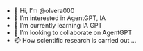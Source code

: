 - 👋 Hi, I’m @olvera000
- 👀 I’m interested in AgentGPT, IA
- 🌱 I’m currently learning IA GPT
- 💞️ I’m looking to collaborate on AgentGPT
- 📫 How scientific research is carried out ...

<!---
olvera000/olvera000 is a ✨ special ✨ repository because its `README.md` (this file) appears on your GitHub profile.
You can click the Preview link to take a look at your changes.
--->

